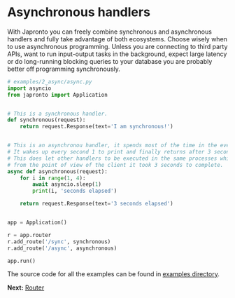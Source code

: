 # Asynchronous handlers

With Japronto you can freely combine synchronous and asynchronous handlers and
fully take advantage of both ecosystems. Choose wisely when to use asynchronous
programming. Unless you are connecting to third party APIs, want to run input-output tasks in the background, expect large
latency or do long-running blocking queries to your database you are probably
better off programming synchronously.


  ```python
  # examples/2_async/async.py
  import asyncio
  from japronto import Application


  # This is a synchronous handler.
  def synchronous(request):
      return request.Response(text='I am synchronous!')


  # This is an asynchronou handler, it spends most of the time in the event loop.
  # It wakes up every second 1 to print and finally returns after 3 seconds.
  # This does let other handlers to be executed in the same processes while
  # from the point of view of the client it took 3 seconds to complete.
  async def asynchronous(request):
      for i in range(1, 4):
          await asyncio.sleep(1)
          print(i, 'seconds elapsed')

      return request.Response(text='3 seconds elapsed')


  app = Application()

  r = app.router
  r.add_route('/sync', synchronous)
  r.add_route('/async', asynchronous)

  app.run()
  ```

The source code for all the examples can be found in [examples directory](https://github.com/squeaky-pl/japronto/tree/master/examples).


**Next:** [Router](3_router.md)
